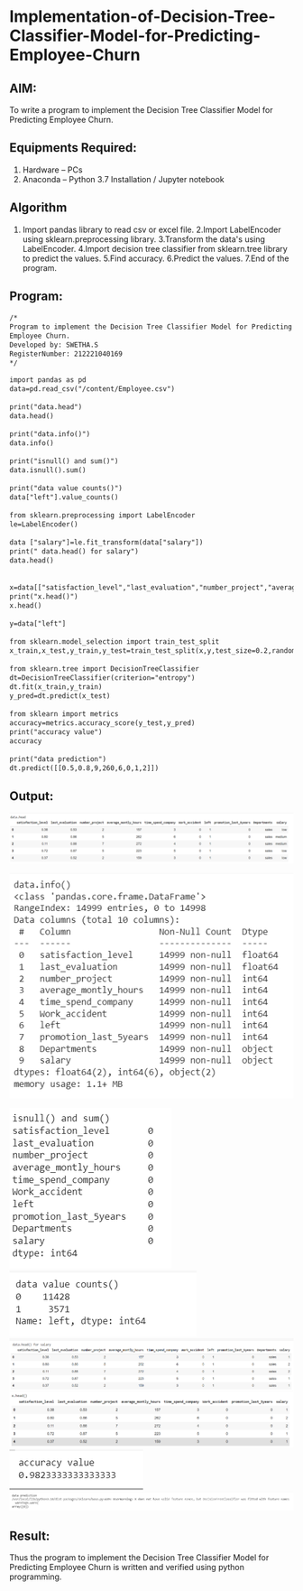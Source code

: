 # Implementation-of-Decision-Tree-Classifier-Model-for-Predicting-Employee-Churn

## AIM:
To write a program to implement the Decision Tree Classifier Model for Predicting Employee Churn.

## Equipments Required:
1. Hardware – PCs
2. Anaconda – Python 3.7 Installation / Jupyter notebook

## Algorithm
1. Import pandas library to read csv or excel file.
2.Import LabelEncoder using sklearn.preprocessing library.
3.Transform the data's using LabelEncoder.
4.Import decision tree classifier from sklearn.tree library to predict the values.
5.Find accuracy.
6.Predict the values.
7.End of the program.

## Program:
```
/*
Program to implement the Decision Tree Classifier Model for Predicting Employee Churn.
Developed by: SWETHA.S
RegisterNumber: 212221040169 
*/
```
```
import pandas as pd
data=pd.read_csv("/content/Employee.csv")

print("data.head")
data.head()

print("data.info()")
data.info()

print("isnull() and sum()")
data.isnull().sum()

print("data value counts()")
data["left"].value_counts()

from sklearn.preprocessing import LabelEncoder
le=LabelEncoder()

data ["salary"]=le.fit_transform(data["salary"])
print(" data.head() for salary")
data.head()


x=data[["satisfaction_level","last_evaluation","number_project","average_montly_hours","time_spend_company","Work_accident","promotion_last_5years","salary"]]
print("x.head()")
x.head()

y=data["left"]

from sklearn.model_selection import train_test_split
x_train,x_test,y_train,y_test=train_test_split(x,y,test_size=0.2,random_state=100)

from sklearn.tree import DecisionTreeClassifier
dt=DecisionTreeClassifier(criterion="entropy")
dt.fit(x_train,y_train)
y_pred=dt.predict(x_test)

from sklearn import metrics
accuracy=metrics.accuracy_score(y_test,y_pred)
print("accuracy value")
accuracy

print("data prediction")
dt.predict([[0.5,0.8,9,260,6,0,1,2]])
```
## Output:
![decision tree classifier model](1.png)

![decision tree classifier model](2.png)

![decision tree classifier model](3.png)
![decision tree classifier model](4.png)
![decision tree classifier model](5.png)
![decision tree classifier model](6.png)
![decision tree classifier model](7.png)
![decision tree classifier model](8.png)

## Result:
Thus the program to implement the  Decision Tree Classifier Model for Predicting Employee Churn is written and verified using python programming.
